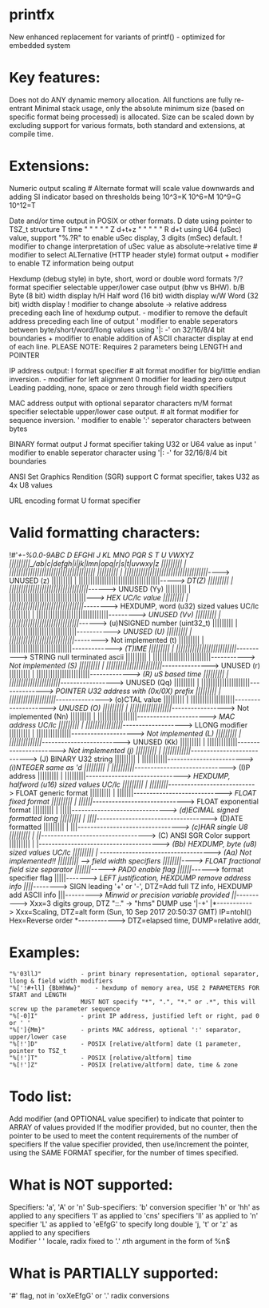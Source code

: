 # printfx
  New enhanced replacement for variants of printf() - optimized for embedded system

# Key features:
  Does not do ANY dynamic memory allocation.
  All functions are fully re-entrant
  Minimal stack usage, only the absolute minimum size (based on specific format being processed) is allocated.
  Size can be scaled down by excluding support for various formats, both standard and extensions, at compile time.

# Extensions:
  Numeric output scaling
  	#	Alternate format will scale value downwards and adding SI indicator based on thresholds being
  		10^3=K  10^6=M  10^9=G  10^12=T
  		
  Date and/or time output in POSIX or other formats.
  	D	date using pointer to TSZ_t structure
  	T	time   "      "     "   "       "
  	Z	d+t+z  "      "     "   "       "
  	R	d+t  using U64 (uSec) value, support "%.?R" to enable uSec display, 3 digits (mSec) default.
    !	modifier to change interpretation of uSec value as absolute->relative time
    #	modifier to select ALTernative (HTTP header style) format output
    +	modifier to enable TZ information being output
    
  Hexdump (debug style) in byte, short, word or double word formats
    ?/?	format specifier selectable upper/lower case output (bhw vs BHW).
  	b/B	Byte (8 bit) width display
  	h/H	Half word (16 bit) width display
  	w/W	Word (32 bit) width display
    !	modifier to change absolute -> relative address preceding each line of hexdump output.
    -	modifier to remove the default address preceding each line of output
    '	modifier to enable seperators between byte/short/word/llong values using '|: -' on 32/16/8/4 bit boundaries
    +	modifier to enable addition of ASCII character display at end of each line.
    	PLEASE NOTE: Requires 2 parameters being LENGTH and POINTER
    
  IP address output:
  	I	format specifier
    # 	alt format modifier for big/little endian inversion.
    -	modifier for left alignment
    0	modifier for leading zero output
  	  	Leading padding, none, space or zero through field width specifiers
    
  MAC address output with optional separator characters
    m/M format specifier selectable upper/lower case output.
    # 	alt format modifier for sequence inversion.
    '	modifier to enable ':' seperator characters between bytes

  BINARY format output
	J	format specifier taking U32 or U64 value as input
    '	modifier to enable seperator character using '|: -' for 32/16/8/4 bit boundaries
  
  ANSI Set Graphics Rendition (SGR) support
	C	format specifier, takes U32 as 4x U8 values
	
  URL encoding format
  	U	format specifier
  	  
# Valid formatting characters:
  !#'*+-%0.0-9ABC D EFGHI J KL MNO PQR S T U VWXYZ
  |||||||||\_/ab|c|defgh|i|jk|lmn|opq|r|s|t|uvwxy|z
  ||||||||| | |||||||||||||||||||||||||||||||||||||
  ||||||||| | ||||||||||||||||||||||||||||||||||||*----> UNUSED (z)
  ||||||||| | |||||||||||||||||||||||||||||||||||*-----> DT(Z)
  ||||||||| | ||||||||||||||||||||||||||||||||||*------> UNUSED (Yy)
  ||||||||| | |||||||||||||||||||||||||||||||||*---> HEX UC/lc value
  ||||||||| | ||||||||||||||||||||||||||||||||*--------> HEXDUMP, word (u32) sized values UC/lc
  ||||||||| | |||||||||||||||||||||||||||||||*---------> UNUSED (Vv)
  ||||||||| | ||||||||||||||||||||||||||||||*------> (u)NSIGNED number (uint32_t)
  ||||||||| | |||||||||||||||||||||||||||||*-----------> UNUSED (U)
  ||||||||| | ||||||||||||||||||||||||||||*--------> Not implemented (t)
  ||||||||| | |||||||||||||||||||||||||||*-------------> (T)IME
  ||||||||| | ||||||||||||||||||||||||||*----------> STRING null terminated ascii
  ||||||||| | |||||||||||||||||||||||||*-----------> Not implemented (S)
  ||||||||| | ||||||||||||||||||||||||*---------------> UNUSED (r)
  ||||||||| | |||||||||||||||||||||||*-------------> (R) uS based time
  ||||||||| | ||||||||||||||||||||||*-----------------> UNUSED (Qq)
  ||||||||| | |||||||||||||||||||||*--------------> POINTER U32 address with (0x/0X) prefix
  ||||||||| | ||||||||||||||||||||*---------------> (o)CTAL value
  ||||||||| | |||||||||||||||||||*--------------------> UNUSED (O)
  ||||||||| | ||||||||||||||||||*-----------------> Not implemented (Nn)
  ||||||||| | |||||||||||||||||*----------------------> MAC address UC/lc
  ||||||||| | ||||||||||||||||*-------------------> LLONG modifier
  ||||||||| | |||||||||||||||*--------------------> Not implemented (L)
  ||||||||| | ||||||||||||||*-------------------------> UNUSED (Kk)
  ||||||||| | |||||||||||||*----------------------> Not implemented (j)
  ||||||||| | ||||||||||||*---------------------------> (J) BINARY U32 string
  ||||||||| | |||||||||||*------------------------> (i)NTEGER same as 'd
  ||||||||| | ||||||||||*-----------------------------> (I)P address
  ||||||||| | |||||||||*------------------------------> HEXDUMP, halfword (u16) sized values UC/lc
  ||||||||| | ||||||||*---------------------------> FLOAT generic format
  ||||||||| | |||||||*----------------------------> FLOAT fixed format
  ||||||||| | ||||||*-----------------------------> FLOAT exponential format
  ||||||||| | |||||*------------------------------> (d)ECIMAL signed formatted long
  ||||||||| | ||||*-----------------------------------> (D)ATE formatted
  ||||||||| | |||*--------------------------------> (c)HAR single U8
  ||||||||| | ||*---------------------------------> (C) ANSI SGR Color support
  ||||||||| | |*--------------------------------------> (Bb) HEXDUMP, byte (u8) sized values UC/lc
  ||||||||| | *-----------------------------------> (Aa) Not implemented!!
  ||||||||| *--> field width specifiers
  ||||||||*----> FLOAT fractional field size separator
  |||||||*-----> PAD0 enable flag
  ||||||*------> format specifier flag
  |||||*-------> LEFT justification, HEXDUMP remove address info
  ||||*--------> SIGN leading '+' or '-',	DTZ=Add full TZ info, HEXDUMP add ASCII info
  |||*---------> Minwid or precision variable provided
  ||*----------> Xxx=3 digits group, DTZ "::." -> "hms"	DUMP use '|-+'
  |*-----------> Xxx=Scaling, DTZ=alt form (Sun, 10 Sep 2017 20:50:37 GMT) IP=ntohl() Hex=Reverse order
  *------------> DTZ=elapsed time,	DUMP=relative addr,

# Examples:
	"%'03llJ"			- print binary representation, optional separator, llong & field width modifiers
	"%['!#+ll] {BbHhWw}"	- hexdump of memory area, USE 2 PARAMETERS FOR START and LENGTH
 						MUST NOT specify "*", ".", "*." or .*", this will screw up the parameter sequence
	"%[-0]I"			- print IP address, justified left or right, pad 0 or ' '
	"%[']{Mm}"			- prints MAC address, optional ':' separator, upper/lower case
	"%[!']D"			- POSIX [relative/altform] date (1 parameter, pointer to TSZ_t
	"%[!']T"			- POSIX [relative/altform] time
	"%[!']Z"			- POSIX [relative/altform] date, time & zone

# Todo list:
   Add modifier (and OPTIONAL value specifier) to indicate that pointer to ARRAY of values provided
   If the modifier provided, but no counter, then the pointer to be used to meet the content requirements of the number of specifiers
   If the value specifier provided, then use/increment the pointer, using the SAME FORMAT specifier, for the number of times specified.

# What is NOT supported:
  Specifiers:
	'a', 'A' or 'n'
  Sub-specifiers:
	'b' conversion specifier
	'h' or 'hh' as applied to any specifiers
	'l' as applied to 'cns' specifiers
	'll' as applied to 'n' specifier
	'L' as applied to 'eEfgG' to specify long double
	'j, 't' or 'z' as applied to any specifiers	 
  Modifier
 	' '
	locale, radix fixed to '.'
	*n*th argument in the form of %n$

# What is PARTIALLY supported:
  '#' flag, not in 'oxXeEfgG' or '.' radix conversions
